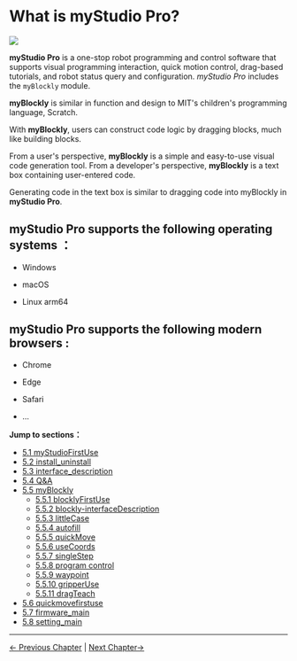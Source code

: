 # What is myStudio Pro?

![](../../../resources/5-BasicApplication/5.2/5.2.1/img/myblockly/myblockly界面.jpg)

**myStudio Pro** is a one-stop robot programming and control software that supports visual programming interaction, quick motion control, drag-based tutorials, and robot status query and configuration. *myStudio Pro* includes the `myBlockly` module.

**myBlockly** is similar in function and design to MIT's children's programming language, Scratch.

With **myBlockly**, users can construct code logic by dragging blocks, much like building blocks.

From a user's perspective, **myBlockly** is a simple and easy-to-use visual code generation tool. From a developer's perspective, **myBlockly** is a text box containing user-entered code.

Generating code in the text box is similar to dragging code into myBlockly in **myStudio Pro**.

## myStudio Pro supports the following operating systems ：

- Windows

- macOS

- Linux arm64
  
## myStudio Pro supports the following modern browsers :

- Chrome

- Edge

- Safari

- ...

**Jump to sections：**
- [5.1 myStudioFirstUse](./5.1-myStudioFirstUse.md)
- [5.2 install_uninstall](./5.2-install_uninstall.md)
- [5.3 interface_description](./5.3-interface_description.md)
- [5.4 Q&A](./5.4-Q&A.md)
- [5.5 myBlockly]()
    - [5.5.1 blocklyFirstUse](./5.5-blockly/5.5.1-blocklyFirstUse.md)
    - [5.5.2 blockly-interfaceDescription](./5.5-blockly/5.5.2-interfaceDescription.md)
    - [5.5.3 littleCase](./5.5-blockly/5.5.3-littleCase.md)
    - [5.5.4 autofill](./5.5-blockly/5.5.4-autofill.md)
    - [5.5.5 quickMove](./5.5-blockly/5.5.5-quickMove.md)
    - [5.5.6 useCoords](./5.5-blockly/5.5.6-useCoords.md)
    - [5.5.7 singleStep](./5.5-blockly/5.5.7-singleStep.md)
    - [5.5.8 program control](./5.5-blockly/5.5.8-program.md)
    - [5.5.9 waypoint](./5.5-blockly/5.5.9-waypoint.md)
    - [5.5.10 gripperUse](./5.5-blockly/5.5.10-gripperUse.md)
    - [5.5.11 dragTeach](./5.5-blockly/5.5.11-dragTeach.md)
- [5.6 quickmovefirstuse](./5.6-quickmove/5.6.1-quickmovefirstuse.md)
- [5.7 firmware_main](./5.7-firmware/5.7.1-firmware_main.md)
- [5.8 setting_main](./5.8-setting/5.8.1-setting_main.md)

---

[← Previous Chapter](../../2-BasicSettings/4.FirstTimeInstallation/4.3-PowerOnDetectionGuide.md) | [Next Chapter→](./5.1-myStudioFirstUse.md)